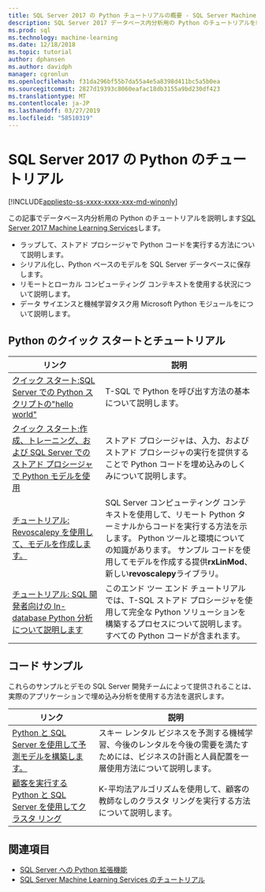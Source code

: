 ```yaml
---
title: SQL Server 2017 の Python チュートリアルの概要 - SQL Server Machine Learning
description: SQL Server 2017 データベース内分析用の Python のチュートリアルを紹介します。
ms.prod: sql
ms.technology: machine-learning
ms.date: 12/18/2018
ms.topic: tutorial
author: dphansen
ms.author: davidph
manager: cgronlun
ms.openlocfilehash: f31da296bf55b7da55a4e5a8398d411bc5a5b0ea
ms.sourcegitcommit: 2827d19393c8060eafac18db3155a9bd230df423
ms.translationtype: MT
ms.contentlocale: ja-JP
ms.lasthandoff: 03/27/2019
ms.locfileid: "58510319"
---
```

# <a name="sql-server-2017-python-tutorials"></a>SQL Server 2017 の Python のチュートリアル
[!INCLUDE[appliesto-ss-xxxx-xxxx-xxx-md-winonly](../../includes/appliesto-ss-xxxx-xxxx-xxx-md-winonly.md)]

この記事でデータベース内分析用の Python のチュートリアルを説明します[SQL Server 2017 Machine Learning Services](../install/sql-machine-learning-services-windows-install.md)します。 

+ ラップして、ストアド プロシージャで Python コードを実行する方法について説明します。
+ シリアル化し、Python ベースのモデルを SQL Server データベースに保存します。
+ リモートとローカル コンピューティング コンテキストを使用する状況について説明します。
+ データ サイエンスと機械学習タスク用 Microsoft Python モジュールをについて説明します。

<a name="bkmk_pythontutorials"></a>

## <a name="python-quickstarts-and-tutorials"></a>Python のクイック スタートとチュートリアル

| リンク | 説明 |
|------|-------------|
| [クイック スタート:SQL Server での Python スクリプトの"hello world"](quickstart-python-run-using-t-sql.md) | T-SQL で Python を呼び出す方法の基本について説明します。 |
| [クイック スタート:作成、トレーニング、および SQL Server でのストアド プロシージャで Python モデルを使用](quickstart-python-train-score-in-tsql.md) | ストアド プロシージャは、入力、およびストアド プロシージャの実行を提供することで Python コードを埋め込みのしくみについて説明します。 |
| [チュートリアル: Revoscalepy を使用して、モデルを作成します。](use-python-revoscalepy-to-create-model.md) | SQL Server コンピューティング コンテキストを使用して、リモート Python ターミナルからコードを実行する方法を示します。 Python ツールと環境についての知識があります。 サンプル コードを使用してモデルを作成する提供**rxLinMod**、新しい**revoscalepy**ライブラリ。 |
| [チュートリアル: SQL 開発者向けの In-database Python 分析について説明します](sqldev-in-database-python-for-sql-developers.md) | このエンド ツー エンド チュートリアルでは、T-SQL ストアド プロシージャを使用して完全な Python ソリューションを構築するプロセスについて説明します。 すべての Python コードが含まれます。|

<a name ="bkmk_samples"></a>

## <a name="code-samples"></a>コード サンプル

これらのサンプルとデモの SQL Server 開発チームによって提供されることは、実際のアプリケーションで埋め込み分析を使用する方法を選択します。

| リンク | 説明 |
|------|-------------|
| [Python と SQL Server を使用して予測モデルを構築します。](https://microsoft.github.io/sql-ml-tutorials/python/rentalprediction/) | スキー レンタル ビジネスを予測する機械学習、今後のレンタルを今後の需要を満たすためには、ビジネスの計画と人員配置を一層使用方法について説明します。 |
| [顧客を実行する Python と SQL Server を使用してクラスタ リング](https://microsoft.github.io/sql-ml-tutorials/python/customerclustering/) | K-平均法アルゴリズムを使用して、顧客の教師なしのクラスタ リングを実行する方法について説明します。 |

## <a name="see-also"></a>関連項目

+ [SQL Server への Python 拡張機能](../concepts/extension-python.md)
+ [SQL Server Machine Learning Services のチュートリアル](machine-learning-services-tutorials.md)
